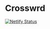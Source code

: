 # Crosswrd

[![Netlify Status](https://api.netlify.com/api/v1/badges/e2ec4fcf-0295-4649-833d-a1816cc08cec/deploy-status)](https://app.netlify.com/sites/crosswrd/deploys)

